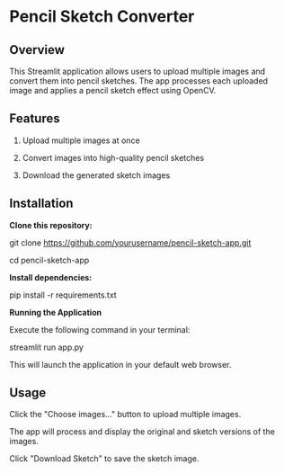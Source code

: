 # Pencil Sketch Converter


## Overview

This Streamlit application allows users to upload multiple images and convert them into pencil sketches. The app processes each uploaded image and applies a pencil sketch effect using OpenCV.

## Features

1. Upload multiple images at once

2. Convert images into high-quality pencil sketches

3. Download the generated sketch images


## Installation

**Clone this repository:**

git clone https://github.com/yourusername/pencil-sketch-app.git

cd pencil-sketch-app

**Install dependencies:**

pip install -r requirements.txt

**Running the Application**

Execute the following command in your terminal:

streamlit run app.py

This will launch the application in your default web browser.

## Usage

Click the "Choose images..." button to upload multiple images.

The app will process and display the original and sketch versions of the images.

Click "Download Sketch" to save the sketch image.
